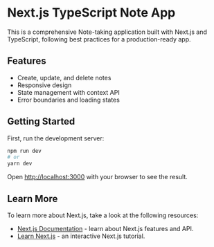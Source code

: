 # Next.js TypeScript Note App

This is a comprehensive Note-taking application built with Next.js and TypeScript, following best practices for a production-ready app.

## Features
- Create, update, and delete notes
- Responsive design
- State management with context API
- Error boundaries and loading states

## Getting Started

First, run the development server:

```bash
npm run dev
# or
yarn dev
```

Open [http://localhost:3000](http://localhost:3000) with your browser to see the result.

## Learn More

To learn more about Next.js, take a look at the following resources:

- [Next.js Documentation](https://nextjs.org/docs) - learn about Next.js features and API.
- [Learn Next.js](https://nextjs.org/learn) - an interactive Next.js tutorial.
